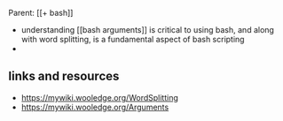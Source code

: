 Parent: [[+ bash]]

- understanding [[bash arguments]] is critical to using bash, and along with word splitting, is a fundamental aspect of bash scripting
- 
## links and resources

- https://mywiki.wooledge.org/WordSplitting
- https://mywiki.wooledge.org/Arguments
